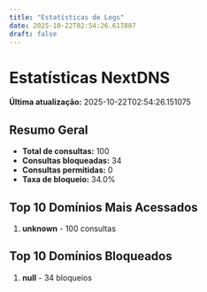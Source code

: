 ```yaml
---
title: "Estatísticas de Logs"
date: 2025-10-22T02:54:26.617887
draft: false
---
```

# Estatísticas NextDNS
**Última atualização:** 2025-10-22T02:54:26.151075
## Resumo Geral
- **Total de consultas:** 100
- **Consultas bloqueadas:** 34
- **Consultas permitidas:** 0
- **Taxa de bloqueio:** 34.0%
## Top 10 Domínios Mais Acessados
1. **unknown** - 100 consultas

## Top 10 Domínios Bloqueados

1. **null** - 34 bloqueios
